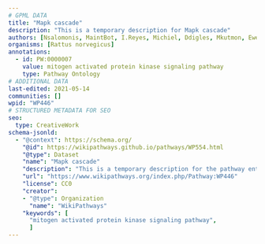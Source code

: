 ```yaml
---
# GPML DATA
title: "Mapk cascade"
description: "This is a temporary description for Mapk cascade"
authors: [Nsalomonis, MaintBot, I.Reyes, Michiel, Ddigles, Mkutmon, Eweitz]
organisms: [Rattus norvegicus]
annotations:
  - id: PW:0000007
    value: mitogen activated protein kinase signaling pathway
    type: Pathway Ontology
# ADDITIONAL DATA
last-edited: 2021-05-14
communities: []
wpid: "WP446"
# STRUCTURED METADATA FOR SEO
seo:
  type: CreativeWork
schema-jsonld:
  - "@context": https://schema.org/
    "@id": https://wikipathways.github.io/pathways/WP554.html
    "@type": Dataset
    "name": "Mapk cascade"
    "description": "This is a temporary description for the pathway entitled: Mapk cascade"
    "url": "https://www.wikipathways.org/index.php/Pathway:WP446"
    "license": CC0
    "creator":
    - "@type": Organization
      "name": "WikiPathways"
    "keywords": [
      "mitogen activated protein kinase signaling pathway",
      ]
---
```

